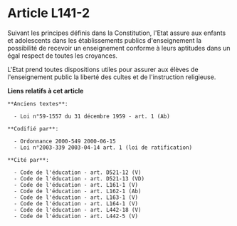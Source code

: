 # Article L141-2

Suivant les principes définis dans la Constitution, l'Etat assure aux enfants et adolescents dans les établissements publics
d'enseignement la possibilité de recevoir un enseignement conforme à leurs aptitudes dans un égal respect de toutes les
croyances.

L'Etat prend toutes dispositions utiles pour assurer aux élèves de l'enseignement public la liberté des cultes et de
l'instruction religieuse.

**Liens relatifs à cet article**

	**Anciens textes**:

	  - Loi n°59-1557 du 31 décembre 1959 - art. 1 (Ab)

	**Codifié par**:

	  - Ordonnance 2000-549 2000-06-15
	  - Loi n°2003-339 2003-04-14 art. 1 (loi de ratification)

	**Cité par**:

	  - Code de l'éducation - art. D521-12 (V)
	  - Code de l'éducation - art. D521-13 (VD)
	  - Code de l'éducation - art. L161-1 (V)
	  - Code de l'éducation - art. L162-1 (Ab)
	  - Code de l'éducation - art. L163-1 (V)
	  - Code de l'éducation - art. L164-1 (V)
	  - Code de l'éducation - art. L442-18 (V)
	  - Code de l'éducation - art. L442-5 (V)
